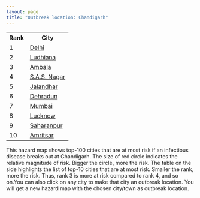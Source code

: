 ```yaml
---
layout: page
title: "Outbreak location: Chandigarh"
---
```

<div class="flex-container">
<div class="flex-item-left" id="mapid">
<script src="https://buda-magenta.github.io/hazard_map/load_map.js"></script>

<script>
var marker_outbreak = L.marker([30.733442, 76.779714],{"autoPan": true}).addTo(map); marker_outbreak.bindTooltip("Chandigarh").openTooltip();

var circle_1 = L.circle([28.651718, 77.221939], {"pane": "markerPane", "color": "red", "fill": true, "fillOpacity": 0.2, "fillRule": "evenodd", "lineCap": "round", "lineJoin": "round", "opacity": 1.0, "radius": 69064, "stroke": true, "weight": 3}).addTo(map);
circle_1.bindTooltip("Delhi<br>rank: 1<br>hazard index: 0.069064")
circle_1.bindPopup('<a href="https://buda-magenta.github.io/hazard_map/Delhi">Delhi</a>')

var circle_2 = L.circle([30.909016, 75.851601], {"pane": "markerPane", "color": "red", "fill": true, "fillOpacity": 0.2, "fillRule": "evenodd", "lineCap": "round", "lineJoin": "round", "opacity": 1.0, "radius": 68815, "stroke": true, "weight": 3}).addTo(map);
circle_2.bindTooltip("Ludhiana<br>rank: 2<br>hazard index: 0.068816")
circle_2.bindPopup('<a href="https://buda-magenta.github.io/hazard_map/Ludhiana">Ludhiana</a>')

var circle_3 = L.circle([30.384367, 76.770421], {"pane": "markerPane", "color": "red", "fill": true, "fillOpacity": 0.2, "fillRule": "evenodd", "lineCap": "round", "lineJoin": "round", "opacity": 1.0, "radius": 42277, "stroke": true, "weight": 3}).addTo(map);
circle_3.bindTooltip("Ambala<br>rank: 3<br>hazard index: 0.042277")
circle_3.bindPopup('<a href="https://buda-magenta.github.io/hazard_map/Ambala">Ambala</a>')

var circle_4 = L.circle([30.883006, 75.869732], {"pane": "markerPane", "color": "red", "fill": true, "fillOpacity": 0.2, "fillRule": "evenodd", "lineCap": "round", "lineJoin": "round", "opacity": 1.0, "radius": 42169, "stroke": true, "weight": 3}).addTo(map);
circle_4.bindTooltip("S.A.S. Nagar<br>rank: 4<br>hazard index: 0.042169")
circle_4.bindPopup('<a href="https://buda-magenta.github.io/hazard_map/S.A.S._Nagar">S.A.S. Nagar</a>')

var circle_5 = L.circle([31.292011, 75.568058], {"pane": "markerPane", "color": "red", "fill": true, "fillOpacity": 0.2, "fillRule": "evenodd", "lineCap": "round", "lineJoin": "round", "opacity": 1.0, "radius": 17091, "stroke": true, "weight": 3}).addTo(map);
circle_5.bindTooltip("Jalandhar<br>rank: 5<br>hazard index: 0.017091")
circle_5.bindPopup('<a href="https://buda-magenta.github.io/hazard_map/Jalandhar">Jalandhar</a>')

var circle_6 = L.circle([30.325565, 78.043681], {"pane": "markerPane", "color": "red", "fill": true, "fillOpacity": 0.2, "fillRule": "evenodd", "lineCap": "round", "lineJoin": "round", "opacity": 1.0, "radius": 11083, "stroke": true, "weight": 3}).addTo(map);
circle_6.bindTooltip("Dehradun<br>rank: 6<br>hazard index: 0.011083")
circle_6.bindPopup('<a href="https://buda-magenta.github.io/hazard_map/Dehradun">Dehradun</a>')

var circle_7 = L.circle([19.075990, 72.877393], {"pane": "markerPane", "color": "red", "fill": true, "fillOpacity": 0.2, "fillRule": "evenodd", "lineCap": "round", "lineJoin": "round", "opacity": 1.0, "radius": 10935, "stroke": true, "weight": 3}).addTo(map);
circle_7.bindTooltip("Mumbai<br>rank: 7<br>hazard index: 0.010936")
circle_7.bindPopup('<a href="https://buda-magenta.github.io/hazard_map/Mumbai">Mumbai</a>')

var circle_8 = L.circle([26.838100, 80.934600], {"pane": "markerPane", "color": "red", "fill": true, "fillOpacity": 0.2, "fillRule": "evenodd", "lineCap": "round", "lineJoin": "round", "opacity": 1.0, "radius": 9553, "stroke": true, "weight": 3}).addTo(map);
circle_8.bindTooltip("Lucknow<br>rank: 8<br>hazard index: 0.009553")
circle_8.bindPopup('<a href="https://buda-magenta.github.io/hazard_map/Lucknow">Lucknow</a>')

var circle_9 = L.circle([29.988077, 77.508130], {"pane": "markerPane", "color": "red", "fill": true, "fillOpacity": 0.2, "fillRule": "evenodd", "lineCap": "round", "lineJoin": "round", "opacity": 1.0, "radius": 7200, "stroke": true, "weight": 3}).addTo(map);
circle_9.bindTooltip("Saharanpur<br>rank: 9<br>hazard index: 0.007201")
circle_9.bindPopup('<a href="https://buda-magenta.github.io/hazard_map/Saharanpur">Saharanpur</a>')

var circle_10 = L.circle([31.634308, 74.873679], {"pane": "markerPane", "color": "red", "fill": true, "fillOpacity": 0.2, "fillRule": "evenodd", "lineCap": "round", "lineJoin": "round", "opacity": 1.0, "radius": 6655, "stroke": true, "weight": 3}).addTo(map);
circle_10.bindTooltip("Amritsar<br>rank: 10<br>hazard index: 0.006656")
circle_10.bindPopup('<a href="https://buda-magenta.github.io/hazard_map/Amritsar">Amritsar</a>')

var circle_11 = L.circle([12.979120, 77.591300], {"pane": "markerPane", "color": "red", "fill": true, "fillOpacity": 0.2, "fillRule": "evenodd", "lineCap": "round", "lineJoin": "round", "opacity": 1.0, "radius": 5146, "stroke": true, "weight": 3}).addTo(map);
circle_11.bindTooltip("Bangalore<br>rank: 11<br>hazard index: 0.005147")
circle_11.bindPopup('<a href="https://buda-magenta.github.io/hazard_map/Bangalore">Bangalore</a>')

var circle_12 = L.circle([30.179115, 75.047102], {"pane": "markerPane", "color": "red", "fill": true, "fillOpacity": 0.2, "fillRule": "evenodd", "lineCap": "round", "lineJoin": "round", "opacity": 1.0, "radius": 4335, "stroke": true, "weight": 3}).addTo(map);
circle_12.bindTooltip("Bathinda<br>rank: 12<br>hazard index: 0.004336")
circle_12.bindPopup('<a href="https://buda-magenta.github.io/hazard_map/Bathinda">Bathinda</a>')

var circle_13 = L.circle([28.863842, 78.805778], {"pane": "markerPane", "color": "red", "fill": true, "fillOpacity": 0.2, "fillRule": "evenodd", "lineCap": "round", "lineJoin": "round", "opacity": 1.0, "radius": 4157, "stroke": true, "weight": 3}).addTo(map);
circle_13.bindTooltip("Moradabad<br>rank: 13<br>hazard index: 0.004157")
circle_13.bindPopup('<a href="https://buda-magenta.github.io/hazard_map/Moradabad">Moradabad</a>')

var circle_14 = L.circle([26.296772, 73.035143], {"pane": "markerPane", "color": "red", "fill": true, "fillOpacity": 0.2, "fillRule": "evenodd", "lineCap": "round", "lineJoin": "round", "opacity": 1.0, "radius": 3588, "stroke": true, "weight": 3}).addTo(map);
circle_14.bindTooltip("Jodhpur<br>rank: 14<br>hazard index: 0.003588")
circle_14.bindPopup('<a href="https://buda-magenta.github.io/hazard_map/Jodhpur">Jodhpur</a>')

var circle_15 = L.circle([26.915458, 75.818982], {"pane": "markerPane", "color": "red", "fill": true, "fillOpacity": 0.2, "fillRule": "evenodd", "lineCap": "round", "lineJoin": "round", "opacity": 1.0, "radius": 3414, "stroke": true, "weight": 3}).addTo(map);
circle_15.bindTooltip("Jaipur<br>rank: 15<br>hazard index: 0.003414")
circle_15.bindPopup('<a href="https://buda-magenta.github.io/hazard_map/Jaipur">Jaipur</a>')

var circle_16 = L.circle([30.783987, 75.160574], {"pane": "markerPane", "color": "red", "fill": true, "fillOpacity": 0.2, "fillRule": "evenodd", "lineCap": "round", "lineJoin": "round", "opacity": 1.0, "radius": 3262, "stroke": true, "weight": 3}).addTo(map);
circle_16.bindTooltip("Moga<br>rank: 16<br>hazard index: 0.003262")
circle_16.bindPopup('<a href="https://buda-magenta.github.io/hazard_map/Moga">Moga</a>')

var circle_17 = L.circle([30.209087, 76.339872], {"pane": "markerPane", "color": "red", "fill": true, "fillOpacity": 0.2, "fillRule": "evenodd", "lineCap": "round", "lineJoin": "round", "opacity": 1.0, "radius": 3119, "stroke": true, "weight": 3}).addTo(map);
circle_17.bindTooltip("Patiala<br>rank: 17<br>hazard index: 0.003119")
circle_17.bindPopup('<a href="https://buda-magenta.github.io/hazard_map/Patiala">Patiala</a>')

var circle_18 = L.circle([34.074744, 74.820444], {"pane": "markerPane", "color": "red", "fill": true, "fillOpacity": 0.2, "fillRule": "evenodd", "lineCap": "round", "lineJoin": "round", "opacity": 1.0, "radius": 2701, "stroke": true, "weight": 3}).addTo(map);
circle_18.bindTooltip("Srinagar<br>rank: 18<br>hazard index: 0.002702")
circle_18.bindPopup('<a href="https://buda-magenta.github.io/hazard_map/Srinagar">Srinagar</a>')

var circle_19 = L.circle([31.819302, 75.199994], {"pane": "markerPane", "color": "red", "fill": true, "fillOpacity": 0.2, "fillRule": "evenodd", "lineCap": "round", "lineJoin": "round", "opacity": 1.0, "radius": 2310, "stroke": true, "weight": 3}).addTo(map);
circle_19.bindTooltip("Batala<br>rank: 19<br>hazard index: 0.002311")
circle_19.bindPopup('<a href="https://buda-magenta.github.io/hazard_map/Batala">Batala</a>')

var circle_20 = L.circle([28.015929, 73.317137], {"pane": "markerPane", "color": "red", "fill": true, "fillOpacity": 0.2, "fillRule": "evenodd", "lineCap": "round", "lineJoin": "round", "opacity": 1.0, "radius": 2248, "stroke": true, "weight": 3}).addTo(map);
circle_20.bindTooltip("Bikaner<br>rank: 20<br>hazard index: 0.002248")
circle_20.bindPopup('<a href="https://buda-magenta.github.io/hazard_map/Bikaner">Bikaner</a>')

var circle_21 = L.circle([31.608574, 75.846442], {"pane": "markerPane", "color": "red", "fill": true, "fillOpacity": 0.2, "fillRule": "evenodd", "lineCap": "round", "lineJoin": "round", "opacity": 1.0, "radius": 2241, "stroke": true, "weight": 3}).addTo(map);
circle_21.bindTooltip("Hoshiarpur<br>rank: 21<br>hazard index: 0.002241")
circle_21.bindPopup('<a href="https://buda-magenta.github.io/hazard_map/Hoshiarpur">Hoshiarpur</a>')

var circle_22 = L.circle([29.391275, 76.977167], {"pane": "markerPane", "color": "red", "fill": true, "fillOpacity": 0.2, "fillRule": "evenodd", "lineCap": "round", "lineJoin": "round", "opacity": 1.0, "radius": 2220, "stroke": true, "weight": 3}).addTo(map);
circle_22.bindTooltip("Panipat<br>rank: 22<br>hazard index: 0.002220")
circle_22.bindPopup('<a href="https://buda-magenta.github.io/hazard_map/Panipat">Panipat</a>')

var circle_23 = L.circle([31.104153, 77.170973], {"pane": "markerPane", "color": "red", "fill": true, "fillOpacity": 0.2, "fillRule": "evenodd", "lineCap": "round", "lineJoin": "round", "opacity": 1.0, "radius": 2084, "stroke": true, "weight": 3}).addTo(map);
circle_23.bindTooltip("Shimla<br>rank: 23<br>hazard index: 0.002084")
circle_23.bindPopup('<a href="https://buda-magenta.github.io/hazard_map/Shimla">Shimla</a>')

var circle_24 = L.circle([26.460914, 80.321759], {"pane": "markerPane", "color": "red", "fill": true, "fillOpacity": 0.2, "fillRule": "evenodd", "lineCap": "round", "lineJoin": "round", "opacity": 1.0, "radius": 2069, "stroke": true, "weight": 3}).addTo(map);
circle_24.bindTooltip("Kanpur<br>rank: 24<br>hazard index: 0.002069")
circle_24.bindPopup('<a href="https://buda-magenta.github.io/hazard_map/Kanpur">Kanpur</a>')

var circle_25 = L.circle([29.680327, 76.989625], {"pane": "markerPane", "color": "red", "fill": true, "fillOpacity": 0.2, "fillRule": "evenodd", "lineCap": "round", "lineJoin": "round", "opacity": 1.0, "radius": 1807, "stroke": true, "weight": 3}).addTo(map);
circle_25.bindTooltip("Karnal<br>rank: 25<br>hazard index: 0.001808")
circle_25.bindPopup('<a href="https://buda-magenta.github.io/hazard_map/Karnal">Karnal</a>')

var circle_26 = L.circle([22.541418, 88.357691], {"pane": "markerPane", "color": "red", "fill": true, "fillOpacity": 0.2, "fillRule": "evenodd", "lineCap": "round", "lineJoin": "round", "opacity": 1.0, "radius": 1793, "stroke": true, "weight": 3}).addTo(map);
circle_26.bindTooltip("Kolkata<br>rank: 26<br>hazard index: 0.001793")
circle_26.bindPopup('<a href="https://buda-magenta.github.io/hazard_map/Kolkata">Kolkata</a>')

var circle_27 = L.circle([18.521428, 73.854454], {"pane": "markerPane", "color": "red", "fill": true, "fillOpacity": 0.2, "fillRule": "evenodd", "lineCap": "round", "lineJoin": "round", "opacity": 1.0, "radius": 1735, "stroke": true, "weight": 3}).addTo(map);
circle_27.bindTooltip("Pune<br>rank: 27<br>hazard index: 0.001735")
circle_27.bindPopup('<a href="https://buda-magenta.github.io/hazard_map/Pune">Pune</a>')

var circle_28 = L.circle([32.718561, 74.858092], {"pane": "markerPane", "color": "red", "fill": true, "fillOpacity": 0.2, "fillRule": "evenodd", "lineCap": "round", "lineJoin": "round", "opacity": 1.0, "radius": 1725, "stroke": true, "weight": 3}).addTo(map);
circle_28.bindTooltip("Jammu<br>rank: 28<br>hazard index: 0.001726")
circle_28.bindPopup('<a href="https://buda-magenta.github.io/hazard_map/Jammu">Jammu</a>')

var circle_29 = L.circle([30.885100, 74.660141], {"pane": "markerPane", "color": "red", "fill": true, "fillOpacity": 0.2, "fillRule": "evenodd", "lineCap": "round", "lineJoin": "round", "opacity": 1.0, "radius": 1689, "stroke": true, "weight": 3}).addTo(map);
circle_29.bindTooltip("Firozpur<br>rank: 29<br>hazard index: 0.001689")
circle_29.bindPopup('<a href="https://buda-magenta.github.io/hazard_map/Firozpur">Firozpur</a>')

var circle_30 = L.circle([17.388786, 78.461065], {"pane": "markerPane", "color": "red", "fill": true, "fillOpacity": 0.2, "fillRule": "evenodd", "lineCap": "round", "lineJoin": "round", "opacity": 1.0, "radius": 1636, "stroke": true, "weight": 3}).addTo(map);
circle_30.bindTooltip("Hyderabad<br>rank: 30<br>hazard index: 0.001637")
circle_30.bindPopup('<a href="https://buda-magenta.github.io/hazard_map/Hyderabad">Hyderabad</a>')

var circle_31 = L.circle([29.003314, 77.016732], {"pane": "markerPane", "color": "red", "fill": true, "fillOpacity": 0.2, "fillRule": "evenodd", "lineCap": "round", "lineJoin": "round", "opacity": 1.0, "radius": 1551, "stroke": true, "weight": 3}).addTo(map);
circle_31.bindTooltip("Sonipat<br>rank: 31<br>hazard index: 0.001551")
circle_31.bindPopup('<a href="https://buda-magenta.github.io/hazard_map/Sonipat">Sonipat</a>')

var circle_32 = L.circle([30.370469, 75.504017], {"pane": "markerPane", "color": "red", "fill": true, "fillOpacity": 0.2, "fillRule": "evenodd", "lineCap": "round", "lineJoin": "round", "opacity": 1.0, "radius": 1496, "stroke": true, "weight": 3}).addTo(map);
circle_32.bindTooltip("Barnala<br>rank: 32<br>hazard index: 0.001497")
circle_32.bindPopup('<a href="https://buda-magenta.github.io/hazard_map/Barnala">Barnala</a>')

var circle_33 = L.circle([30.129326, 77.245483], {"pane": "markerPane", "color": "red", "fill": true, "fillOpacity": 0.2, "fillRule": "evenodd", "lineCap": "round", "lineJoin": "round", "opacity": 1.0, "radius": 1491, "stroke": true, "weight": 3}).addTo(map);
circle_33.bindTooltip("Jagadhri<br>rank: 33<br>hazard index: 0.001491")
circle_33.bindPopup('<a href="https://buda-magenta.github.io/hazard_map/Jagadhri">Jagadhri</a>')

var circle_34 = L.circle([29.448006, 77.740685], {"pane": "markerPane", "color": "red", "fill": true, "fillOpacity": 0.2, "fillRule": "evenodd", "lineCap": "round", "lineJoin": "round", "opacity": 1.0, "radius": 1483, "stroke": true, "weight": 3}).addTo(map);
circle_34.bindTooltip("Muzaffarnagar<br>rank: 34<br>hazard index: 0.001484")
circle_34.bindPopup('<a href="https://buda-magenta.github.io/hazard_map/Muzaffarnagar">Muzaffarnagar</a>')

var circle_35 = L.circle([28.457876, 79.405571], {"pane": "markerPane", "color": "red", "fill": true, "fillOpacity": 0.2, "fillRule": "evenodd", "lineCap": "round", "lineJoin": "round", "opacity": 1.0, "radius": 1431, "stroke": true, "weight": 3}).addTo(map);
circle_35.bindTooltip("Bareilly<br>rank: 35<br>hazard index: 0.001432")
circle_35.bindPopup('<a href="https://buda-magenta.github.io/hazard_map/Bareilly">Bareilly</a>')

var circle_36 = L.circle([23.021624, 72.579707], {"pane": "markerPane", "color": "red", "fill": true, "fillOpacity": 0.2, "fillRule": "evenodd", "lineCap": "round", "lineJoin": "round", "opacity": 1.0, "radius": 1321, "stroke": true, "weight": 3}).addTo(map);
circle_36.bindTooltip("Ahmedabad<br>rank: 36<br>hazard index: 0.001321")
circle_36.bindPopup('<a href="https://buda-magenta.github.io/hazard_map/Ahmedabad">Ahmedabad</a>')

var circle_37 = L.circle([30.211200, 77.286390], {"pane": "markerPane", "color": "red", "fill": true, "fillOpacity": 0.2, "fillRule": "evenodd", "lineCap": "round", "lineJoin": "round", "opacity": 1.0, "radius": 1319, "stroke": true, "weight": 3}).addTo(map);
circle_37.bindTooltip("Yamunanagar<br>rank: 37<br>hazard index: 0.001320")
circle_37.bindPopup('<a href="https://buda-magenta.github.io/hazard_map/Yamunanagar">Yamunanagar</a>')

var circle_38 = L.circle([31.385241, 75.305523], {"pane": "markerPane", "color": "red", "fill": true, "fillOpacity": 0.2, "fillRule": "evenodd", "lineCap": "round", "lineJoin": "round", "opacity": 1.0, "radius": 1297, "stroke": true, "weight": 3}).addTo(map);
circle_38.bindTooltip("Kapurthala<br>rank: 38<br>hazard index: 0.001298")
circle_38.bindPopup('<a href="https://buda-magenta.github.io/hazard_map/Kapurthala">Kapurthala</a>')

var circle_39 = L.circle([30.533129, 75.880760], {"pane": "markerPane", "color": "red", "fill": true, "fillOpacity": 0.2, "fillRule": "evenodd", "lineCap": "round", "lineJoin": "round", "opacity": 1.0, "radius": 1267, "stroke": true, "weight": 3}).addTo(map);
circle_39.bindTooltip("Malerkotla<br>rank: 39<br>hazard index: 0.001267")
circle_39.bindPopup('<a href="https://buda-magenta.github.io/hazard_map/Malerkotla">Malerkotla</a>')

var circle_40 = L.circle([25.531031, 78.652689], {"pane": "markerPane", "color": "red", "fill": true, "fillOpacity": 0.2, "fillRule": "evenodd", "lineCap": "round", "lineJoin": "round", "opacity": 1.0, "radius": 1217, "stroke": true, "weight": 3}).addTo(map);
circle_40.bindTooltip("Jhansi<br>rank: 40<br>hazard index: 0.001217")
circle_40.bindPopup('<a href="https://buda-magenta.github.io/hazard_map/Jhansi">Jhansi</a>')

var circle_41 = L.circle([28.428262, 77.002700], {"pane": "markerPane", "color": "red", "fill": true, "fillOpacity": 0.2, "fillRule": "evenodd", "lineCap": "round", "lineJoin": "round", "opacity": 1.0, "radius": 1208, "stroke": true, "weight": 3}).addTo(map);
circle_41.bindTooltip("Gurgaon<br>rank: 41<br>hazard index: 0.001208")
circle_41.bindPopup('<a href="https://buda-magenta.github.io/hazard_map/Gurgaon">Gurgaon</a>')

var circle_42 = L.circle([29.869350, 77.890212], {"pane": "markerPane", "color": "red", "fill": true, "fillOpacity": 0.2, "fillRule": "evenodd", "lineCap": "round", "lineJoin": "round", "opacity": 1.0, "radius": 939, "stroke": true, "weight": 3}).addTo(map);
circle_42.bindTooltip("Roorkee<br>rank: 42<br>hazard index: 0.000940")
circle_42.bindPopup('<a href="https://buda-magenta.github.io/hazard_map/Roorkee">Roorkee</a>')

var circle_43 = L.circle([27.912633, 79.746563], {"pane": "markerPane", "color": "red", "fill": true, "fillOpacity": 0.2, "fillRule": "evenodd", "lineCap": "round", "lineJoin": "round", "opacity": 1.0, "radius": 905, "stroke": true, "weight": 3}).addTo(map);
circle_43.bindTooltip("Shahjahanpur<br>rank: 43<br>hazard index: 0.000906")
circle_43.bindPopup('<a href="https://buda-magenta.github.io/hazard_map/Shahjahanpur">Shahjahanpur</a>')

var circle_44 = L.circle([28.402979, 77.310384], {"pane": "markerPane", "color": "red", "fill": true, "fillOpacity": 0.2, "fillRule": "evenodd", "lineCap": "round", "lineJoin": "round", "opacity": 1.0, "radius": 896, "stroke": true, "weight": 3}).addTo(map);
circle_44.bindTooltip("Faridabad<br>rank: 44<br>hazard index: 0.000896")
circle_44.bindPopup('<a href="https://buda-magenta.github.io/hazard_map/Faridabad">Faridabad</a>')

var circle_45 = L.circle([29.000653, 77.768229], {"pane": "markerPane", "color": "red", "fill": true, "fillOpacity": 0.2, "fillRule": "evenodd", "lineCap": "round", "lineJoin": "round", "opacity": 1.0, "radius": 847, "stroke": true, "weight": 3}).addTo(map);
circle_45.bindTooltip("Meerut<br>rank: 45<br>hazard index: 0.000847")
circle_45.bindPopup('<a href="https://buda-magenta.github.io/hazard_map/Meerut">Meerut</a>')

var circle_46 = L.circle([25.438130, 81.833800], {"pane": "markerPane", "color": "red", "fill": true, "fillOpacity": 0.2, "fillRule": "evenodd", "lineCap": "round", "lineJoin": "round", "opacity": 1.0, "radius": 835, "stroke": true, "weight": 3}).addTo(map);
circle_46.bindTooltip("Allahabad<br>rank: 46<br>hazard index: 0.000835")
circle_46.bindPopup('<a href="https://buda-magenta.github.io/hazard_map/Allahabad">Allahabad</a>')

var circle_47 = L.circle([29.938447, 78.145298], {"pane": "markerPane", "color": "red", "fill": true, "fillOpacity": 0.2, "fillRule": "evenodd", "lineCap": "round", "lineJoin": "round", "opacity": 1.0, "radius": 825, "stroke": true, "weight": 3}).addTo(map);
circle_47.bindTooltip("Haridwar<br>rank: 47<br>hazard index: 0.000826")
circle_47.bindPopup('<a href="https://buda-magenta.github.io/hazard_map/Haridwar">Haridwar</a>')

var circle_48 = L.circle([28.901090, 76.580193], {"pane": "markerPane", "color": "red", "fill": true, "fillOpacity": 0.2, "fillRule": "evenodd", "lineCap": "round", "lineJoin": "round", "opacity": 1.0, "radius": 710, "stroke": true, "weight": 3}).addTo(map);
circle_48.bindTooltip("Rohtak<br>rank: 48<br>hazard index: 0.000711")
circle_48.bindPopup('<a href="https://buda-magenta.github.io/hazard_map/Rohtak">Rohtak</a>')

var circle_49 = L.circle([29.168807, 75.746110], {"pane": "markerPane", "color": "red", "fill": true, "fillOpacity": 0.2, "fillRule": "evenodd", "lineCap": "round", "lineJoin": "round", "opacity": 1.0, "radius": 681, "stroke": true, "weight": 3}).addTo(map);
circle_49.bindTooltip("Hisar<br>rank: 49<br>hazard index: 0.000682")
circle_49.bindPopup('<a href="https://buda-magenta.github.io/hazard_map/Hisar">Hisar</a>')

var circle_50 = L.circle([27.876990, 78.137290], {"pane": "markerPane", "color": "red", "fill": true, "fillOpacity": 0.2, "fillRule": "evenodd", "lineCap": "round", "lineJoin": "round", "opacity": 1.0, "radius": 652, "stroke": true, "weight": 3}).addTo(map);
circle_50.bindTooltip("Aligarh<br>rank: 50<br>hazard index: 0.000653")
circle_50.bindPopup('<a href="https://buda-magenta.github.io/hazard_map/Aligarh">Aligarh</a>')

var circle_51 = L.circle([19.194329, 72.970178], {"pane": "markerPane", "color": "red", "fill": true, "fillOpacity": 0.2, "fillRule": "evenodd", "lineCap": "round", "lineJoin": "round", "opacity": 1.0, "radius": 611, "stroke": true, "weight": 3}).addTo(map);
circle_51.bindTooltip("Thane<br>rank: 51<br>hazard index: 0.000612")
circle_51.bindPopup('<a href="https://buda-magenta.github.io/hazard_map/Thane">Thane</a>')

var circle_52 = L.circle([29.301826, 76.338471], {"pane": "markerPane", "color": "red", "fill": true, "fillOpacity": 0.2, "fillRule": "evenodd", "lineCap": "round", "lineJoin": "round", "opacity": 1.0, "radius": 585, "stroke": true, "weight": 3}).addTo(map);
circle_52.bindTooltip("Jind<br>rank: 52<br>hazard index: 0.000585")
circle_52.bindPopup('<a href="https://buda-magenta.github.io/hazard_map/Jind">Jind</a>')

var circle_53 = L.circle([32.301710, 75.658642], {"pane": "markerPane", "color": "red", "fill": true, "fillOpacity": 0.2, "fillRule": "evenodd", "lineCap": "round", "lineJoin": "round", "opacity": 1.0, "radius": 550, "stroke": true, "weight": 3}).addTo(map);
circle_53.bindTooltip("Pathankot<br>rank: 53<br>hazard index: 0.000550")
circle_53.bindPopup('<a href="https://buda-magenta.github.io/hazard_map/Pathankot">Pathankot</a>')

var circle_54 = L.circle([29.822821, 76.378310], {"pane": "markerPane", "color": "red", "fill": true, "fillOpacity": 0.2, "fillRule": "evenodd", "lineCap": "round", "lineJoin": "round", "opacity": 1.0, "radius": 539, "stroke": true, "weight": 3}).addTo(map);
circle_54.bindTooltip("Kaithal<br>rank: 54<br>hazard index: 0.000539")
circle_54.bindPopup('<a href="https://buda-magenta.github.io/hazard_map/Kaithal">Kaithal</a>')

var circle_55 = L.circle([29.367200, 74.298364], {"pane": "markerPane", "color": "red", "fill": true, "fillOpacity": 0.2, "fillRule": "evenodd", "lineCap": "round", "lineJoin": "round", "opacity": 1.0, "radius": 524, "stroke": true, "weight": 3}).addTo(map);
circle_55.bindTooltip("Hanumangarh<br>rank: 55<br>hazard index: 0.000524")
circle_55.bindPopup('<a href="https://buda-magenta.github.io/hazard_map/Hanumangarh">Hanumangarh</a>')

var circle_56 = L.circle([29.993039, 76.829223], {"pane": "markerPane", "color": "red", "fill": true, "fillOpacity": 0.2, "fillRule": "evenodd", "lineCap": "round", "lineJoin": "round", "opacity": 1.0, "radius": 509, "stroke": true, "weight": 3}).addTo(map);
circle_56.bindTooltip("Thanesar<br>rank: 56<br>hazard index: 0.000509")
circle_56.bindPopup('<a href="https://buda-magenta.github.io/hazard_map/Thanesar">Thanesar</a>')

var circle_57 = L.circle([21.170200, 72.831100], {"pane": "markerPane", "color": "red", "fill": true, "fillOpacity": 0.2, "fillRule": "evenodd", "lineCap": "round", "lineJoin": "round", "opacity": 1.0, "radius": 472, "stroke": true, "weight": 3}).addTo(map);
circle_57.bindTooltip("Surat<br>rank: 57<br>hazard index: 0.000473")
circle_57.bindPopup('<a href="https://buda-magenta.github.io/hazard_map/Surat">Surat</a>')

var circle_58 = L.circle([27.177366, 78.389912], {"pane": "markerPane", "color": "red", "fill": true, "fillOpacity": 0.2, "fillRule": "evenodd", "lineCap": "round", "lineJoin": "round", "opacity": 1.0, "radius": 451, "stroke": true, "weight": 3}).addTo(map);
circle_58.bindTooltip("Firozabad<br>rank: 58<br>hazard index: 0.000452")
circle_58.bindPopup('<a href="https://buda-magenta.github.io/hazard_map/Firozabad">Firozabad</a>')

var circle_59 = L.circle([25.609324, 85.123525], {"pane": "markerPane", "color": "red", "fill": true, "fillOpacity": 0.2, "fillRule": "evenodd", "lineCap": "round", "lineJoin": "round", "opacity": 1.0, "radius": 448, "stroke": true, "weight": 3}).addTo(map);
circle_59.bindTooltip("Patna<br>rank: 59<br>hazard index: 0.000448")
circle_59.bindPopup('<a href="https://buda-magenta.github.io/hazard_map/Patna">Patna</a>')

var circle_60 = L.circle([27.175255, 78.009816], {"pane": "markerPane", "color": "red", "fill": true, "fillOpacity": 0.2, "fillRule": "evenodd", "lineCap": "round", "lineJoin": "round", "opacity": 1.0, "radius": 436, "stroke": true, "weight": 3}).addTo(map);
circle_60.bindTooltip("Agra<br>rank: 60<br>hazard index: 0.000437")
circle_60.bindPopup('<a href="https://buda-magenta.github.io/hazard_map/Agra">Agra</a>')

var circle_61 = L.circle([28.733400, 77.298600], {"pane": "markerPane", "color": "red", "fill": true, "fillOpacity": 0.2, "fillRule": "evenodd", "lineCap": "round", "lineJoin": "round", "opacity": 1.0, "radius": 394, "stroke": true, "weight": 3}).addTo(map);
circle_61.bindTooltip("Loni<br>rank: 61<br>hazard index: 0.000394")
circle_61.bindPopup('<a href="https://buda-magenta.github.io/hazard_map/Loni">Loni</a>')

var circle_62 = L.circle([13.083694, 80.270186], {"pane": "markerPane", "color": "red", "fill": true, "fillOpacity": 0.2, "fillRule": "evenodd", "lineCap": "round", "lineJoin": "round", "opacity": 1.0, "radius": 380, "stroke": true, "weight": 3}).addTo(map);
circle_62.bindTooltip("Chennai<br>rank: 62<br>hazard index: 0.000381")
circle_62.bindPopup('<a href="https://buda-magenta.github.io/hazard_map/Chennai">Chennai</a>')

var circle_63 = L.circle([27.338577, 80.097526], {"pane": "markerPane", "color": "red", "fill": true, "fillOpacity": 0.2, "fillRule": "evenodd", "lineCap": "round", "lineJoin": "round", "opacity": 1.0, "radius": 375, "stroke": true, "weight": 3}).addTo(map);
circle_63.bindTooltip("Hardoi<br>rank: 63<br>hazard index: 0.000376")
circle_63.bindPopup('<a href="https://buda-magenta.github.io/hazard_map/Hardoi">Hardoi</a>')

var circle_64 = L.circle([29.500882, 77.348383], {"pane": "markerPane", "color": "red", "fill": true, "fillOpacity": 0.2, "fillRule": "evenodd", "lineCap": "round", "lineJoin": "round", "opacity": 1.0, "radius": 369, "stroke": true, "weight": 3}).addTo(map);
circle_64.bindTooltip("Shamli<br>rank: 64<br>hazard index: 0.000370")
circle_64.bindPopup('<a href="https://buda-magenta.github.io/hazard_map/Shamli">Shamli</a>')

var circle_65 = L.circle([23.258486, 77.401989], {"pane": "markerPane", "color": "red", "fill": true, "fillOpacity": 0.2, "fillRule": "evenodd", "lineCap": "round", "lineJoin": "round", "opacity": 1.0, "radius": 366, "stroke": true, "weight": 3}).addTo(map);
circle_65.bindTooltip("Bhopal<br>rank: 65<br>hazard index: 0.000367")
circle_65.bindPopup('<a href="https://buda-magenta.github.io/hazard_map/Bhopal">Bhopal</a>')

var circle_66 = L.circle([27.060786, 74.176675], {"pane": "markerPane", "color": "red", "fill": true, "fillOpacity": 0.2, "fillRule": "evenodd", "lineCap": "round", "lineJoin": "round", "opacity": 1.0, "radius": 349, "stroke": true, "weight": 3}).addTo(map);
circle_66.bindTooltip("Nagaur<br>rank: 66<br>hazard index: 0.000349")
circle_66.bindPopup('<a href="https://buda-magenta.github.io/hazard_map/Nagaur">Nagaur</a>')

var circle_67 = L.circle([29.154148, 77.305954], {"pane": "markerPane", "color": "red", "fill": true, "fillOpacity": 0.2, "fillRule": "evenodd", "lineCap": "round", "lineJoin": "round", "opacity": 1.0, "radius": 346, "stroke": true, "weight": 3}).addTo(map);
circle_67.bindTooltip("Baraut<br>rank: 67<br>hazard index: 0.000347")
circle_67.bindPopup('<a href="https://buda-magenta.github.io/hazard_map/Baraut">Baraut</a>')

var circle_68 = L.circle([28.923397, 78.488317], {"pane": "markerPane", "color": "red", "fill": true, "fillOpacity": 0.2, "fillRule": "evenodd", "lineCap": "round", "lineJoin": "round", "opacity": 1.0, "radius": 339, "stroke": true, "weight": 3}).addTo(map);
circle_68.bindTooltip("Amroha<br>rank: 68<br>hazard index: 0.000339")
circle_68.bindPopup('<a href="https://buda-magenta.github.io/hazard_map/Amroha">Amroha</a>')

var circle_69 = L.circle([22.720362, 75.868200], {"pane": "markerPane", "color": "red", "fill": true, "fillOpacity": 0.2, "fillRule": "evenodd", "lineCap": "round", "lineJoin": "round", "opacity": 1.0, "radius": 328, "stroke": true, "weight": 3}).addTo(map);
circle_69.bindTooltip("Indore<br>rank: 69<br>hazard index: 0.000328")
circle_69.bindPopup('<a href="https://buda-magenta.github.io/hazard_map/Indore">Indore</a>')

var circle_70 = L.circle([28.660965, 76.834676], {"pane": "markerPane", "color": "red", "fill": true, "fillOpacity": 0.2, "fillRule": "evenodd", "lineCap": "round", "lineJoin": "round", "opacity": 1.0, "radius": 313, "stroke": true, "weight": 3}).addTo(map);
circle_70.bindTooltip("Bahadurgarh<br>rank: 70<br>hazard index: 0.000313")
circle_70.bindPopup('<a href="https://buda-magenta.github.io/hazard_map/Bahadurgarh">Bahadurgarh</a>')

var circle_71 = L.circle([26.671329, 83.364583], {"pane": "markerPane", "color": "red", "fill": true, "fillOpacity": 0.2, "fillRule": "evenodd", "lineCap": "round", "lineJoin": "round", "opacity": 1.0, "radius": 307, "stroke": true, "weight": 3}).addTo(map);
circle_71.bindTooltip("Gorakhpur<br>rank: 71<br>hazard index: 0.000308")
circle_71.bindPopup('<a href="https://buda-magenta.github.io/hazard_map/Gorakhpur">Gorakhpur</a>')

var circle_72 = L.circle([26.469100, 74.639000], {"pane": "markerPane", "color": "red", "fill": true, "fillOpacity": 0.2, "fillRule": "evenodd", "lineCap": "round", "lineJoin": "round", "opacity": 1.0, "radius": 305, "stroke": true, "weight": 3}).addTo(map);
circle_72.bindTooltip("Ajmer<br>rank: 72<br>hazard index: 0.000305")
circle_72.bindPopup('<a href="https://buda-magenta.github.io/hazard_map/Ajmer">Ajmer</a>')

var circle_73 = L.circle([26.180598, 91.753943], {"pane": "markerPane", "color": "red", "fill": true, "fillOpacity": 0.2, "fillRule": "evenodd", "lineCap": "round", "lineJoin": "round", "opacity": 1.0, "radius": 294, "stroke": true, "weight": 3}).addTo(map);
circle_73.bindTooltip("Guwahati<br>rank: 73<br>hazard index: 0.000294")
circle_73.bindPopup('<a href="https://buda-magenta.github.io/hazard_map/Guwahati">Guwahati</a>')

var circle_74 = L.circle([27.639077, 76.614452], {"pane": "markerPane", "color": "red", "fill": true, "fillOpacity": 0.2, "fillRule": "evenodd", "lineCap": "round", "lineJoin": "round", "opacity": 1.0, "radius": 293, "stroke": true, "weight": 3}).addTo(map);
circle_74.bindTooltip("Alwar<br>rank: 74<br>hazard index: 0.000293")
circle_74.bindPopup('<a href="https://buda-magenta.github.io/hazard_map/Alwar">Alwar</a>')

var circle_75 = L.circle([25.335649, 83.007629], {"pane": "markerPane", "color": "red", "fill": true, "fillOpacity": 0.2, "fillRule": "evenodd", "lineCap": "round", "lineJoin": "round", "opacity": 1.0, "radius": 287, "stroke": true, "weight": 3}).addTo(map);
circle_75.bindTooltip("Varanasi<br>rank: 75<br>hazard index: 0.000288")
circle_75.bindPopup('<a href="https://buda-magenta.github.io/hazard_map/Varanasi">Varanasi</a>')

var circle_76 = L.circle([23.795281, 86.430964], {"pane": "markerPane", "color": "red", "fill": true, "fillOpacity": 0.2, "fillRule": "evenodd", "lineCap": "round", "lineJoin": "round", "opacity": 1.0, "radius": 277, "stroke": true, "weight": 3}).addTo(map);
circle_76.bindTooltip("Dhanbad<br>rank: 76<br>hazard index: 0.000277")
circle_76.bindPopup('<a href="https://buda-magenta.github.io/hazard_map/Dhanbad">Dhanbad</a>')

var circle_77 = L.circle([22.297314, 73.194257], {"pane": "markerPane", "color": "red", "fill": true, "fillOpacity": 0.2, "fillRule": "evenodd", "lineCap": "round", "lineJoin": "round", "opacity": 1.0, "radius": 276, "stroke": true, "weight": 3}).addTo(map);
circle_77.bindTooltip("Vadodara<br>rank: 77<br>hazard index: 0.000276")
circle_77.bindPopup('<a href="https://buda-magenta.github.io/hazard_map/Vadodara">Vadodara</a>')

var circle_78 = L.circle([29.211757, 78.961731], {"pane": "markerPane", "color": "red", "fill": true, "fillOpacity": 0.2, "fillRule": "evenodd", "lineCap": "round", "lineJoin": "round", "opacity": 1.0, "radius": 275, "stroke": true, "weight": 3}).addTo(map);
circle_78.bindTooltip("Kashipur<br>rank: 78<br>hazard index: 0.000275")
circle_78.bindPopup('<a href="https://buda-magenta.github.io/hazard_map/Kashipur">Kashipur</a>')

var circle_79 = L.circle([26.250000, 81.250000], {"pane": "markerPane", "color": "red", "fill": true, "fillOpacity": 0.2, "fillRule": "evenodd", "lineCap": "round", "lineJoin": "round", "opacity": 1.0, "radius": 266, "stroke": true, "weight": 3}).addTo(map);
circle_79.bindTooltip("Rae Bareli<br>rank: 79<br>hazard index: 0.000267")
circle_79.bindPopup('<a href="https://buda-magenta.github.io/hazard_map/Rae_Bareli">Rae Bareli</a>')

var circle_80 = L.circle([28.753900, 77.399900], {"pane": "markerPane", "color": "red", "fill": true, "fillOpacity": 0.2, "fillRule": "evenodd", "lineCap": "round", "lineJoin": "round", "opacity": 1.0, "radius": 265, "stroke": true, "weight": 3}).addTo(map);
circle_80.bindTooltip("Khora<br>rank: 80<br>hazard index: 0.000265")
circle_80.bindPopup('<a href="https://buda-magenta.github.io/hazard_map/Khora">Khora</a>')

var circle_81 = L.circle([30.283140, 74.522997], {"pane": "markerPane", "color": "red", "fill": true, "fillOpacity": 0.2, "fillRule": "evenodd", "lineCap": "round", "lineJoin": "round", "opacity": 1.0, "radius": 265, "stroke": true, "weight": 3}).addTo(map);
circle_81.bindTooltip("Muktsar<br>rank: 81<br>hazard index: 0.000265")
circle_81.bindPopup('<a href="https://buda-magenta.github.io/hazard_map/Muktsar">Muktsar</a>')

var circle_82 = L.circle([30.145054, 74.195660], {"pane": "markerPane", "color": "red", "fill": true, "fillOpacity": 0.2, "fillRule": "evenodd", "lineCap": "round", "lineJoin": "round", "opacity": 1.0, "radius": 261, "stroke": true, "weight": 3}).addTo(map);
circle_82.bindTooltip("Abohar<br>rank: 82<br>hazard index: 0.000261")
circle_82.bindPopup('<a href="https://buda-magenta.github.io/hazard_map/Abohar">Abohar</a>')

var circle_83 = L.circle([12.305183, 76.655361], {"pane": "markerPane", "color": "red", "fill": true, "fillOpacity": 0.2, "fillRule": "evenodd", "lineCap": "round", "lineJoin": "round", "opacity": 1.0, "radius": 241, "stroke": true, "weight": 3}).addTo(map);
circle_83.bindTooltip("Mysore<br>rank: 83<br>hazard index: 0.000242")
circle_83.bindPopup('<a href="https://buda-magenta.github.io/hazard_map/Mysore">Mysore</a>')

var circle_84 = L.circle([29.583333, 75.083333], {"pane": "markerPane", "color": "red", "fill": true, "fillOpacity": 0.2, "fillRule": "evenodd", "lineCap": "round", "lineJoin": "round", "opacity": 1.0, "radius": 224, "stroke": true, "weight": 3}).addTo(map);
circle_84.bindTooltip("Sirsa<br>rank: 84<br>hazard index: 0.000224")
circle_84.bindPopup('<a href="https://buda-magenta.github.io/hazard_map/Sirsa">Sirsa</a>')

var circle_85 = L.circle([15.398403, 73.812918], {"pane": "markerPane", "color": "red", "fill": true, "fillOpacity": 0.2, "fillRule": "evenodd", "lineCap": "round", "lineJoin": "round", "opacity": 1.0, "radius": 221, "stroke": true, "weight": 3}).addTo(map);
circle_85.bindTooltip("Vasco Da Gama<br>rank: 85<br>hazard index: 0.000222")
circle_85.bindPopup('<a href="https://buda-magenta.github.io/hazard_map/Vasco_Da_Gama">Vasco Da Gama</a>')

var circle_86 = L.circle([28.740613, 77.835426], {"pane": "markerPane", "color": "red", "fill": true, "fillOpacity": 0.2, "fillRule": "evenodd", "lineCap": "round", "lineJoin": "round", "opacity": 1.0, "radius": 202, "stroke": true, "weight": 3}).addTo(map);
circle_86.bindTooltip("Hapur<br>rank: 86<br>hazard index: 0.000203")
circle_86.bindPopup('<a href="https://buda-magenta.github.io/hazard_map/Hapur">Hapur</a>')

var circle_87 = L.circle([26.203725, 78.157363], {"pane": "markerPane", "color": "red", "fill": true, "fillOpacity": 0.2, "fillRule": "evenodd", "lineCap": "round", "lineJoin": "round", "opacity": 1.0, "radius": 202, "stroke": true, "weight": 3}).addTo(map);
circle_87.bindTooltip("Gwalior<br>rank: 87<br>hazard index: 0.000203")
circle_87.bindPopup('<a href="https://buda-magenta.github.io/hazard_map/Gwalior">Gwalior</a>')

var circle_88 = L.circle([28.488378, 78.735249], {"pane": "markerPane", "color": "red", "fill": true, "fillOpacity": 0.2, "fillRule": "evenodd", "lineCap": "round", "lineJoin": "round", "opacity": 1.0, "radius": 196, "stroke": true, "weight": 3}).addTo(map);
circle_88.bindTooltip("Chandausi<br>rank: 88<br>hazard index: 0.000197")
circle_88.bindPopup('<a href="https://buda-magenta.github.io/hazard_map/Chandausi">Chandausi</a>')

var circle_89 = L.circle([28.570784, 77.327107], {"pane": "markerPane", "color": "red", "fill": true, "fillOpacity": 0.2, "fillRule": "evenodd", "lineCap": "round", "lineJoin": "round", "opacity": 1.0, "radius": 196, "stroke": true, "weight": 3}).addTo(map);
circle_89.bindTooltip("Noida<br>rank: 89<br>hazard index: 0.000197")
circle_89.bindPopup('<a href="https://buda-magenta.github.io/hazard_map/Noida">Noida</a>')

var circle_90 = L.circle([26.718324, 79.090254], {"pane": "markerPane", "color": "red", "fill": true, "fillOpacity": 0.2, "fillRule": "evenodd", "lineCap": "round", "lineJoin": "round", "opacity": 1.0, "radius": 192, "stroke": true, "weight": 3}).addTo(map);
circle_90.bindTooltip("Etawah<br>rank: 90<br>hazard index: 0.000192")
circle_90.bindPopup('<a href="https://buda-magenta.github.io/hazard_map/Etawah">Etawah</a>')

var circle_91 = L.circle([28.794068, 79.185930], {"pane": "markerPane", "color": "red", "fill": true, "fillOpacity": 0.2, "fillRule": "evenodd", "lineCap": "round", "lineJoin": "round", "opacity": 1.0, "radius": 182, "stroke": true, "weight": 3}).addTo(map);
circle_91.bindTooltip("Rampur<br>rank: 91<br>hazard index: 0.000183")
circle_91.bindPopup('<a href="https://buda-magenta.github.io/hazard_map/Rampur">Rampur</a>')

var circle_92 = L.circle([21.149813, 79.082056], {"pane": "markerPane", "color": "red", "fill": true, "fillOpacity": 0.2, "fillRule": "evenodd", "lineCap": "round", "lineJoin": "round", "opacity": 1.0, "radius": 180, "stroke": true, "weight": 3}).addTo(map);
circle_92.bindTooltip("Nagpur<br>rank: 92<br>hazard index: 0.000181")
circle_92.bindPopup('<a href="https://buda-magenta.github.io/hazard_map/Nagpur">Nagpur</a>')

var circle_93 = L.circle([20.266777, 85.843559], {"pane": "markerPane", "color": "red", "fill": true, "fillOpacity": 0.2, "fillRule": "evenodd", "lineCap": "round", "lineJoin": "round", "opacity": 1.0, "radius": 175, "stroke": true, "weight": 3}).addTo(map);
circle_93.bindTooltip("Bhubaneswar<br>rank: 93<br>hazard index: 0.000176")
circle_93.bindPopup('<a href="https://buda-magenta.github.io/hazard_map/Bhubaneswar">Bhubaneswar</a>')

var circle_94 = L.circle([27.633333, 77.583333], {"pane": "markerPane", "color": "red", "fill": true, "fillOpacity": 0.2, "fillRule": "evenodd", "lineCap": "round", "lineJoin": "round", "opacity": 1.0, "radius": 167, "stroke": true, "weight": 3}).addTo(map);
circle_94.bindTooltip("Mathura<br>rank: 94<br>hazard index: 0.000168")
circle_94.bindPopup('<a href="https://buda-magenta.github.io/hazard_map/Mathura">Mathura</a>')

var circle_95 = L.circle([23.370035, 85.325013], {"pane": "markerPane", "color": "red", "fill": true, "fillOpacity": 0.2, "fillRule": "evenodd", "lineCap": "round", "lineJoin": "round", "opacity": 1.0, "radius": 160, "stroke": true, "weight": 3}).addTo(map);
circle_95.bindTooltip("Ranchi<br>rank: 95<br>hazard index: 0.000160")
circle_95.bindPopup('<a href="https://buda-magenta.github.io/hazard_map/Ranchi">Ranchi</a>')

var circle_96 = L.circle([26.716413, 88.430992], {"pane": "markerPane", "color": "red", "fill": true, "fillOpacity": 0.2, "fillRule": "evenodd", "lineCap": "round", "lineJoin": "round", "opacity": 1.0, "radius": 155, "stroke": true, "weight": 3}).addTo(map);
circle_96.bindTooltip("Siliguri<br>rank: 96<br>hazard index: 0.000156")
circle_96.bindPopup('<a href="https://buda-magenta.github.io/hazard_map/Siliguri">Siliguri</a>')

var circle_97 = L.circle([18.627929, 73.800983], {"pane": "markerPane", "color": "red", "fill": true, "fillOpacity": 0.2, "fillRule": "evenodd", "lineCap": "round", "lineJoin": "round", "opacity": 1.0, "radius": 153, "stroke": true, "weight": 3}).addTo(map);
circle_97.bindTooltip("Pimpri Chinchwad<br>rank: 97<br>hazard index: 0.000153")
circle_97.bindPopup('<a href="https://buda-magenta.github.io/hazard_map/Pimpri_Chinchwad">Pimpri Chinchwad</a>')

var circle_98 = L.circle([20.011247, 73.790236], {"pane": "markerPane", "color": "red", "fill": true, "fillOpacity": 0.2, "fillRule": "evenodd", "lineCap": "round", "lineJoin": "round", "opacity": 1.0, "radius": 150, "stroke": true, "weight": 3}).addTo(map);
circle_98.bindTooltip("Nashik<br>rank: 98<br>hazard index: 0.000150")
circle_98.bindPopup('<a href="https://buda-magenta.github.io/hazard_map/Nashik">Nashik</a>')

var circle_99 = L.circle([19.439885, 72.880383], {"pane": "markerPane", "color": "red", "fill": true, "fillOpacity": 0.2, "fillRule": "evenodd", "lineCap": "round", "lineJoin": "round", "opacity": 1.0, "radius": 142, "stroke": true, "weight": 3}).addTo(map);
circle_99.bindTooltip("Vasai<br>rank: 99<br>hazard index: 0.000142")
circle_99.bindPopup('<a href="https://buda-magenta.github.io/hazard_map/Vasai">Vasai</a>')

var circle_100 = L.circle([26.698885, 88.320030], {"pane": "markerPane", "color": "red", "fill": true, "fillOpacity": 0.2, "fillRule": "evenodd", "lineCap": "round", "lineJoin": "round", "opacity": 1.0, "radius": 141, "stroke": true, "weight": 3}).addTo(map);
circle_100.bindTooltip("Bagdogra<br>rank: 100<br>hazard index: 0.000141")
circle_100.bindPopup('<a href="https://buda-magenta.github.io/hazard_map/Bagdogra">Bagdogra</a>')
</script>
</div>


<div class="flex-item-right">
<table>
<tr>
<th>Rank</th>
<th>City</th>
</tr>

<tr>
<td>1</td>
<td><a href="https://buda-magenta.github.io/hazard_map/Delhi">Delhi</a></td>
</tr>

<tr>
<td>2</td>
<td><a href="https://buda-magenta.github.io/hazard_map/Ludhiana">Ludhiana</a></td>
</tr>

<tr>
<td>3</td>
<td><a href="https://buda-magenta.github.io/hazard_map/Ambala">Ambala</a></td>
</tr>

<tr>
<td>4</td>
<td><a href="https://buda-magenta.github.io/hazard_map/S.A.S._Nagar">S.A.S. Nagar</a></td>
</tr>

<tr>
<td>5</td>
<td><a href="https://buda-magenta.github.io/hazard_map/Jalandhar">Jalandhar</a></td>
</tr>

<tr>
<td>6</td>
<td><a href="https://buda-magenta.github.io/hazard_map/Dehradun">Dehradun</a></td>
</tr>

<tr>
<td>7</td>
<td><a href="https://buda-magenta.github.io/hazard_map/Mumbai">Mumbai</a></td>
</tr>

<tr>
<td>8</td>
<td><a href="https://buda-magenta.github.io/hazard_map/Lucknow">Lucknow</a></td>
</tr>

<tr>
<td>9</td>
<td><a href="https://buda-magenta.github.io/hazard_map/Saharanpur">Saharanpur</a></td>
</tr>

<tr>
<td>10</td>
<td><a href="https://buda-magenta.github.io/hazard_map/Amritsar">Amritsar</a></td>
</tr>

</table>
</div>
</div>


<p align="left">This hazard map shows top-100 cities that are at most risk if an infectious disease breaks out at Chandigarh. The size of red circle indicates the relative magnitude of risk. Bigger the circle, more the risk. The table on the side highlights the list of top-10 cities that are at most risk. Smaller the rank, more the risk. Thus, rank 3 is more at risk compared to rank 4, and so on.You can also click on any city to make that city an outbreak location. You will get a new hazard map with the chosen city/town as outbreak location.
</p>